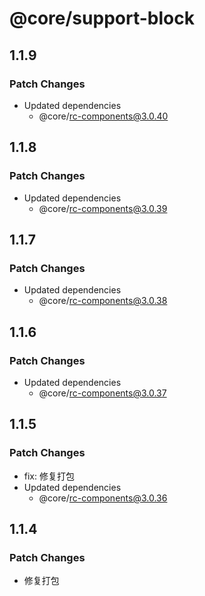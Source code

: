 # @core/support-block

## 1.1.9

### Patch Changes

- Updated dependencies
  - @core/rc-components@3.0.40

## 1.1.8

### Patch Changes

- Updated dependencies
  - @core/rc-components@3.0.39

## 1.1.7

### Patch Changes

- Updated dependencies
  - @core/rc-components@3.0.38

## 1.1.6

### Patch Changes

- Updated dependencies
  - @core/rc-components@3.0.37

## 1.1.5

### Patch Changes

- fix: 修复打包
- Updated dependencies
  - @core/rc-components@3.0.36

## 1.1.4

### Patch Changes

- 修复打包
